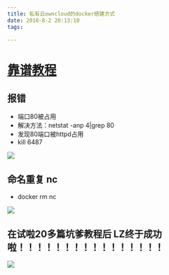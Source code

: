```yaml
---
title: 私有云owncloud的docker搭建方式
date: 2018-8-2 20:13:10
tags:

---
```



# [靠谱教程](https://www.moerats.com/archives/420/)
## 报错
- 端口80被占用
- 解决方法：netstat -anp 4|grep 80
- 发现80端口被httpd占用
- kill 6487

![](http://oyj1fkfcr.bkt.clouddn.com/%E6%B7%B1%E5%BA%A6%E6%88%AA%E5%9B%BE_20180804122224.png)

## 命名重复 nc
- docker rm nc

![](http://oyj1fkfcr.bkt.clouddn.com/%E6%B7%B1%E5%BA%A6%E6%88%AA%E5%9B%BE_20180804121756.png)

## 在试啦20多篇坑爹教程后 LZ终于成功啦！！！！！！！！！！！！！！！！

![](http://pcf4bb3fk.bkt.clouddn.com/%E6%B7%B1%E5%BA%A6%E6%88%AA%E5%9B%BE_20180804123814.png)
